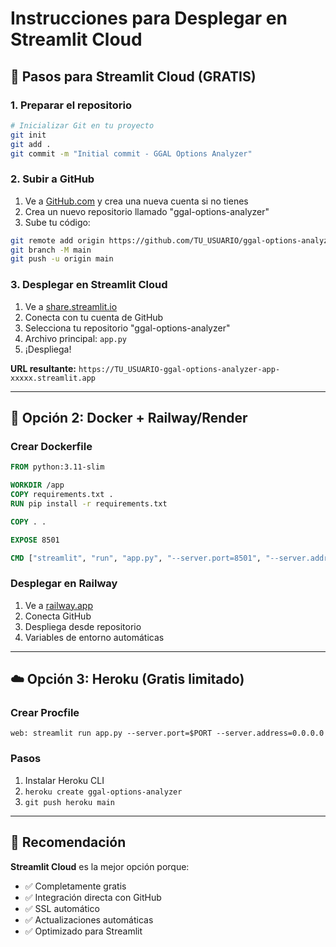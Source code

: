 # Instrucciones para Desplegar en Streamlit Cloud

## 🚀 Pasos para Streamlit Cloud (GRATIS)

### 1. Preparar el repositorio
```bash
# Inicializar Git en tu proyecto
git init
git add .
git commit -m "Initial commit - GGAL Options Analyzer"
```

### 2. Subir a GitHub
1. Ve a [GitHub.com](https://github.com) y crea una nueva cuenta si no tienes
2. Crea un nuevo repositorio llamado "ggal-options-analyzer"
3. Sube tu código:
```bash
git remote add origin https://github.com/TU_USUARIO/ggal-options-analyzer.git
git branch -M main
git push -u origin main
```

### 3. Desplegar en Streamlit Cloud
1. Ve a [share.streamlit.io](https://share.streamlit.io)
2. Conecta con tu cuenta de GitHub
3. Selecciona tu repositorio "ggal-options-analyzer"
4. Archivo principal: `app.py`
5. ¡Despliega!

**URL resultante:** `https://TU_USUARIO-ggal-options-analyzer-app-xxxxx.streamlit.app`

---

## 🐳 Opción 2: Docker + Railway/Render

### Crear Dockerfile
```dockerfile
FROM python:3.11-slim

WORKDIR /app
COPY requirements.txt .
RUN pip install -r requirements.txt

COPY . .

EXPOSE 8501

CMD ["streamlit", "run", "app.py", "--server.port=8501", "--server.address=0.0.0.0"]
```

### Desplegar en Railway
1. Ve a [railway.app](https://railway.app)
2. Conecta GitHub
3. Despliega desde repositorio
4. Variables de entorno automáticas

---

## ☁️ Opción 3: Heroku (Gratis limitado)

### Crear Procfile
```
web: streamlit run app.py --server.port=$PORT --server.address=0.0.0.0
```

### Pasos
1. Instalar Heroku CLI
2. `heroku create ggal-options-analyzer`
3. `git push heroku main`

---

## 🌟 Recomendación

**Streamlit Cloud** es la mejor opción porque:
- ✅ Completamente gratis
- ✅ Integración directa con GitHub
- ✅ SSL automático
- ✅ Actualizaciones automáticas
- ✅ Optimizado para Streamlit
